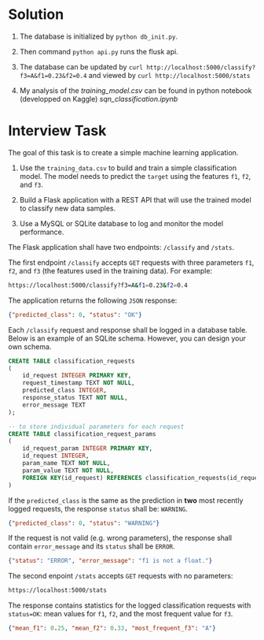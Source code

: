 # Solution 
1) The database is initialized by `python db_init.py`. 

2) Then command `python api.py` runs the flusk api. 

3) The database can be updated by `curl http://localhost:5000/classify?f3=A&f1=0.23&f2=0.4` and viewed by `curl http://localhost:5000/stats`

4) My analysis of the *training_model.csv* can be found in python notebook (developped on Kaggle) *sqn_classification.ipynb*

# Interview Task

The goal of this task is to create a simple machine learning application.

1) Use the `training_data.csv` to build and train a simple classification model. The model
needs to predict the `target` using the features `f1`, `f2`, and `f3`.

2) Build a Flask application with a REST API that will use the trained model to classify new data samples.

3) Use a MySQL or SQLite database to log and monitor the model performance.

The Flask application shall have two endpoints: `/classify` and `/stats`.

The first endpoint `/classify` accepts `GET` requests
with three parameters `f1`, `f2`, and `f3` (the features used in the training data). For example:

```bash
https://localhost:5000/classify?f3=A&f1=0.23&f2=0.4
```

The application returns the following `JSON` response:

```json
{"predicted_class": 0, "status": "OK"}
```

Each `/classify` request and response shall be logged in a database table. Below is an example
of an SQLite schema. However, you can design your own schema.

```SQL
CREATE TABLE classification_requests
(
    id_request INTEGER PRIMARY KEY,
    request_timestamp TEXT NOT NULL,
    predicted_class INTEGER,
    response_status TEXT NOT NULL,
    error_message TEXT
);

-- to store individual parameters for each request
CREATE TABLE classification_request_params
(
    id_request_param INTEGER PRIMARY KEY,
    id_request INTEGER,
    param_name TEXT NOT NULL,
    param_value TEXT NOT NULL,
    FOREIGN KEY(id_request) REFERENCES classification_requests(id_request)
)
```

If the `predicted_class` is the same as the prediction in __two__ most recently logged requests,
the response `status` shall be: `WARNING`.

```json
{"predicted_class": 0, "status": "WARNING"}
```

If the request is not valid (e.g. wrong parameters), the response shall contain `error_message` and its
`status` shall be `ERROR`.

```json
{"status": "ERROR", "error_message": "f1 is not a float."}
```

The second enpoint `/stats` accepts `GET` requests with no parameters:

```bash
https://localhost:5000/stats
```

The response contains statistics for the logged classification requests with `status=OK`:
mean values for `f1`, `f2`, and the most frequent value for `f3`.

```json
{"mean_f1": 0.25, "mean_f2": 0.33, "most_frequent_f3": "A"}
```
